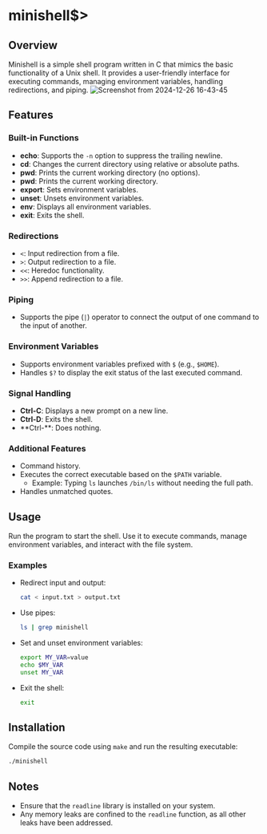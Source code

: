 # minishell$>
## Overview
Minishell is a simple shell program written in C that mimics the basic functionality of a Unix shell. It provides a user-friendly interface for executing commands, managing environment variables, handling redirections, and piping.
![Screenshot from 2024-12-26 16-43-45](https://github.com/user-attachments/assets/7ab752eb-65d6-417d-be9c-72ebfb54910c)
## Features
### Built-in Functions
- **echo**: Supports the `-n` option to suppress the trailing newline.
- **cd**: Changes the current directory using relative or absolute paths.
- **pwd**: Prints the current working directory (no options).
- **pwd**: Prints the current working directory.
- **export**: Sets environment variables.
- **unset**: Unsets environment variables.
- **env**: Displays all environment variables.
- **exit**: Exits the shell.
### Redirections
- `<`: Input redirection from a file.
- `>`: Output redirection to a file.
- `<<`: Heredoc functionality.
- `>>`: Append redirection to a file.
### Piping
- Supports the pipe (`|`) operator to connect the output of one command to the input of another.
### Environment Variables
- Supports environment variables prefixed with `$` (e.g., `$HOME`).
- Handles `$?` to display the exit status of the last executed command.
### Signal Handling
- **Ctrl-C**: Displays a new prompt on a new line.
- **Ctrl-D**: Exits the shell.
- **Ctrl-\**: Does nothing.
### Additional Features
- Command history.
- Executes the correct executable based on the `$PATH` variable.
  - Example: Typing `ls` launches `/bin/ls` without needing the full path.
- Handles unmatched quotes.
## Usage
Run the program to start the shell. Use it to execute commands, manage environment variables, and interact with the file system.
### Examples
- Redirect input and output:
  ```sh
  cat < input.txt > output.txt
  ```
- Use pipes:
  ```sh
  ls | grep minishell
  ```
- Set and unset environment variables:
  ```sh
  export MY_VAR=value
  echo $MY_VAR
  unset MY_VAR
  ```
- Exit the shell:
  ```sh
  exit
  ```
## Installation
Compile the source code using `make` and run the resulting executable:
```sh
./minishell
```
## Notes
- Ensure that the `readline` library is installed on your system.
- Any memory leaks are confined to the `readline` function, as all other leaks have been addressed.
